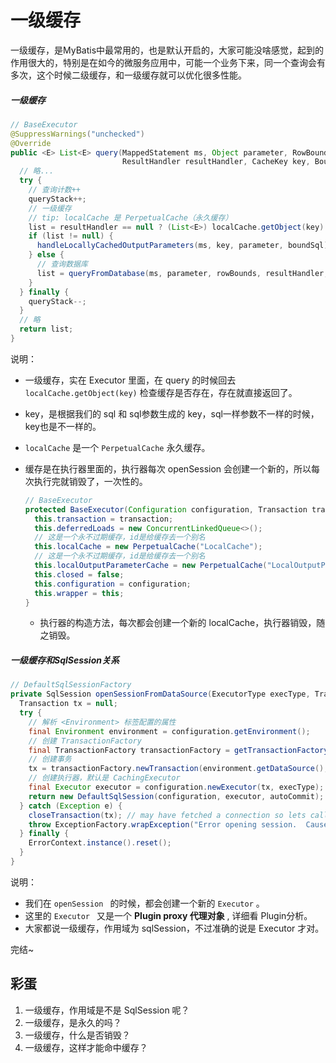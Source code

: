 # 一级缓存

一级缓存，是MyBatis中最常用的，也是默认开启的，大家可能没啥感觉，起到的作用很大的，特别是在如今的微服务应用中，可能一个业务下来，同一个查询会有多次，这个时候二级缓存，和一级缓存就可以优化很多性能。



##### 一级缓存

```java
// BaseExecutor
@SuppressWarnings("unchecked")
@Override
public <E> List<E> query(MappedStatement ms, Object parameter, RowBounds rowBounds,
                         ResultHandler resultHandler, CacheKey key, BoundSql boundSql) throws SQLException {
  // 略... 
  try {
    // 查询计数++
    queryStack++;
    // 一级缓存
    // tip: localCache 是 PerpetualCache（永久缓存）
    list = resultHandler == null ? (List<E>) localCache.getObject(key) : null;
    if (list != null) {
      handleLocallyCachedOutputParameters(ms, key, parameter, boundSql);
    } else {
      // 查询数据库
      list = queryFromDatabase(ms, parameter, rowBounds, resultHandler, key, boundSql);
    }
  } finally {
    queryStack--;
  }
  // 略
  return list;
}
```

说明：

- 一级缓存，实在 Executor 里面，在 query 的时候回去 `localCache.getObject(key)` 检查缓存是否存在，存在就直接返回了。

- key，是根据我们的 sql 和 sql参数生成的 key，sql一样参数不一样的时候，key也是不一样的。

- `localCache` 是一个 `PerpetualCache` 永久缓存。

- 缓存是在执行器里面的，执行器每次 openSession 会创建一个新的，所以每次执行完就销毁了，一次性的。

  ```JAVA
  // BaseExecutor
  protected BaseExecutor(Configuration configuration, Transaction transaction) {
    this.transaction = transaction;
    this.deferredLoads = new ConcurrentLinkedQueue<>();
    // 这是一个永不过期缓存，id是给缓存去一个别名
    this.localCache = new PerpetualCache("LocalCache");
    // 这是一个永不过期缓存，id是给缓存去一个别名
    this.localOutputParameterCache = new PerpetualCache("LocalOutputParameterCache");
    this.closed = false;
    this.configuration = configuration;
    this.wrapper = this;
  }
  ```

  - 执行器的构造方法，每次都会创建一个新的 localCache，执行器销毁，随之销毁。



##### 一级缓存和SqlSession关系

```java
// DefaultSqlSessionFactory
private SqlSession openSessionFromDataSource(ExecutorType execType, TransactionIsolationLevel level, boolean autoCommit) {
  Transaction tx = null;
  try {
    // 解析 <Environment> 标签配置的属性
    final Environment environment = configuration.getEnvironment();
    // 创建 TransactionFactory
    final TransactionFactory transactionFactory = getTransactionFactoryFromEnvironment(environment);
    // 创建事务
    tx = transactionFactory.newTransaction(environment.getDataSource(), level, autoCommit);
    // 创建执行器，默认是 CachingExecutor
    final Executor executor = configuration.newExecutor(tx, execType);
    return new DefaultSqlSession(configuration, executor, autoCommit);
  } catch (Exception e) {
    closeTransaction(tx); // may have fetched a connection so lets call close()
    throw ExceptionFactory.wrapException("Error opening session.  Cause: " + e, e);
  } finally {
    ErrorContext.instance().reset();
  }
}
```

说明：

- 我们在 `openSession ` 的时候，都会创建一个新的 `Executor` 。
- 这里的 `Executor ` 又是一个 **Plugin proxy 代理对象** , 详细看 Plugin分析。
- 大家都说一级缓存，作用域为 sqlSession，不过准确的说是 Executor 才对。





完结~



## 彩蛋



1. 一级缓存，作用域是不是 SqlSession 呢？
2. 一级缓存，是永久的吗？
3. 一级缓存，什么是否销毁？
4. 一级缓存，这样才能命中缓存？











